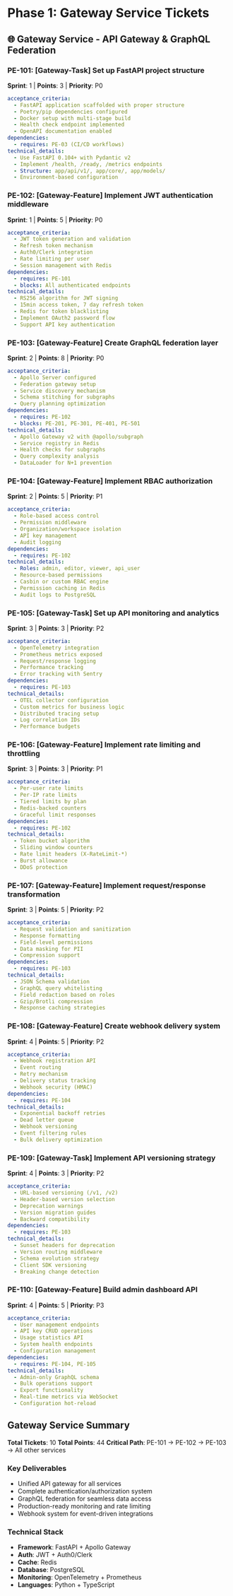 # Phase 1: Gateway Service Tickets

## 🌐 Gateway Service - API Gateway & GraphQL Federation

### PE-101: [Gateway-Task] Set up FastAPI project structure
**Sprint**: 1 | **Points**: 3 | **Priority**: P0
```yaml
acceptance_criteria:
  - FastAPI application scaffolded with proper structure
  - Poetry/pip dependencies configured
  - Docker setup with multi-stage build
  - Health check endpoint implemented
  - OpenAPI documentation enabled
dependencies:
  - requires: PE-03 (CI/CD workflows)
technical_details:
  - Use FastAPI 0.104+ with Pydantic v2
  - Implement /health, /ready, /metrics endpoints
  - Structure: app/api/v1/, app/core/, app/models/
  - Environment-based configuration
```

### PE-102: [Gateway-Feature] Implement JWT authentication middleware
**Sprint**: 1 | **Points**: 5 | **Priority**: P0
```yaml
acceptance_criteria:
  - JWT token generation and validation
  - Refresh token mechanism
  - Auth0/Clerk integration
  - Rate limiting per user
  - Session management with Redis
dependencies:
  - requires: PE-101
  - blocks: All authenticated endpoints
technical_details:
  - RS256 algorithm for JWT signing
  - 15min access token, 7 day refresh token
  - Redis for token blacklisting
  - Implement OAuth2 password flow
  - Support API key authentication
```

### PE-103: [Gateway-Feature] Create GraphQL federation layer
**Sprint**: 2 | **Points**: 8 | **Priority**: P0
```yaml
acceptance_criteria:
  - Apollo Server configured
  - Federation gateway setup
  - Service discovery mechanism
  - Schema stitching for subgraphs
  - Query planning optimization
dependencies:
  - requires: PE-102
  - blocks: PE-201, PE-301, PE-401, PE-501
technical_details:
  - Apollo Gateway v2 with @apollo/subgraph
  - Service registry in Redis
  - Health checks for subgraphs
  - Query complexity analysis
  - DataLoader for N+1 prevention
```

### PE-104: [Gateway-Feature] Implement RBAC authorization
**Sprint**: 2 | **Points**: 5 | **Priority**: P1
```yaml
acceptance_criteria:
  - Role-based access control
  - Permission middleware
  - Organization/workspace isolation
  - API key management
  - Audit logging
dependencies:
  - requires: PE-102
technical_details:
  - Roles: admin, editor, viewer, api_user
  - Resource-based permissions
  - Casbin or custom RBAC engine
  - Permission caching in Redis
  - Audit logs to PostgreSQL
```

### PE-105: [Gateway-Task] Set up API monitoring and analytics
**Sprint**: 3 | **Points**: 3 | **Priority**: P2
```yaml
acceptance_criteria:
  - OpenTelemetry integration
  - Prometheus metrics exposed
  - Request/response logging
  - Performance tracking
  - Error tracking with Sentry
dependencies:
  - requires: PE-103
technical_details:
  - OTEL collector configuration
  - Custom metrics for business logic
  - Distributed tracing setup
  - Log correlation IDs
  - Performance budgets
```

### PE-106: [Gateway-Feature] Implement rate limiting and throttling
**Sprint**: 3 | **Points**: 3 | **Priority**: P1
```yaml
acceptance_criteria:
  - Per-user rate limits
  - Per-IP rate limits
  - Tiered limits by plan
  - Redis-backed counters
  - Graceful limit responses
dependencies:
  - requires: PE-102
technical_details:
  - Token bucket algorithm
  - Sliding window counters
  - Rate limit headers (X-RateLimit-*)
  - Burst allowance
  - DDoS protection
```

### PE-107: [Gateway-Feature] Implement request/response transformation
**Sprint**: 3 | **Points**: 5 | **Priority**: P2
```yaml
acceptance_criteria:
  - Request validation and sanitization
  - Response formatting
  - Field-level permissions
  - Data masking for PII
  - Compression support
dependencies:
  - requires: PE-103
technical_details:
  - JSON Schema validation
  - GraphQL query whitelisting
  - Field redaction based on roles
  - Gzip/Brotli compression
  - Response caching strategies
```

### PE-108: [Gateway-Feature] Create webhook delivery system
**Sprint**: 4 | **Points**: 5 | **Priority**: P2
```yaml
acceptance_criteria:
  - Webhook registration API
  - Event routing
  - Retry mechanism
  - Delivery status tracking
  - Webhook security (HMAC)
dependencies:
  - requires: PE-104
technical_details:
  - Exponential backoff retries
  - Dead letter queue
  - Webhook versioning
  - Event filtering rules
  - Bulk delivery optimization
```

### PE-109: [Gateway-Task] Implement API versioning strategy
**Sprint**: 4 | **Points**: 3 | **Priority**: P2
```yaml
acceptance_criteria:
  - URL-based versioning (/v1, /v2)
  - Header-based version selection
  - Deprecation warnings
  - Version migration guides
  - Backward compatibility
dependencies:
  - requires: PE-103
technical_details:
  - Sunset headers for deprecation
  - Version routing middleware
  - Schema evolution strategy
  - Client SDK versioning
  - Breaking change detection
```

### PE-110: [Gateway-Feature] Build admin dashboard API
**Sprint**: 4 | **Points**: 5 | **Priority**: P3
```yaml
acceptance_criteria:
  - User management endpoints
  - API key CRUD operations
  - Usage statistics API
  - System health endpoints
  - Configuration management
dependencies:
  - requires: PE-104, PE-105
technical_details:
  - Admin-only GraphQL schema
  - Bulk operations support
  - Export functionality
  - Real-time metrics via WebSocket
  - Configuration hot-reload
```

## Gateway Service Summary

**Total Tickets**: 10
**Total Points**: 44
**Critical Path**: PE-101 → PE-102 → PE-103 → All other services

### Key Deliverables
- Unified API gateway for all services
- Complete authentication/authorization system
- GraphQL federation for seamless data access
- Production-ready monitoring and rate limiting
- Webhook system for event-driven integrations

### Technical Stack
- **Framework**: FastAPI + Apollo Gateway
- **Auth**: JWT + Auth0/Clerk
- **Cache**: Redis
- **Database**: PostgreSQL
- **Monitoring**: OpenTelemetry + Prometheus
- **Languages**: Python + TypeScript
